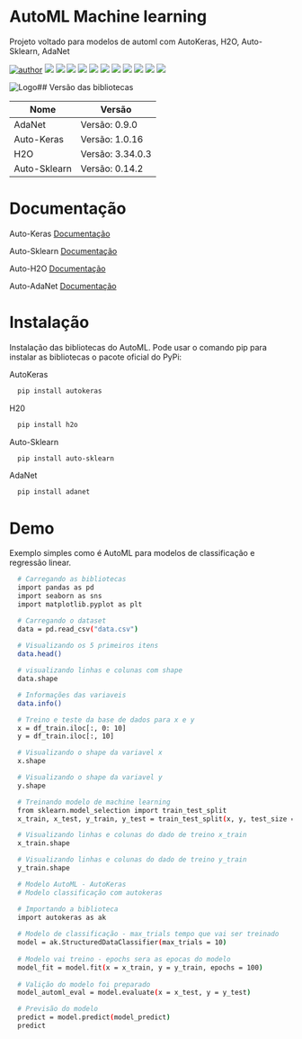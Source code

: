 # AutoML Machine learning


Projeto voltado para modelos de automl com AutoKeras, H2O, Auto-Sklearn, AdaNet


[![author](https://img.shields.io/badge/author-RafaelGallo-red.svg)](https://github.com/RafaelGallo?tab=repositories) 
[![](https://img.shields.io/badge/python-3.7+-blue.svg)](https://www.python.org/downloads/release/python-374/) 
[![](https://img.shields.io/badge/Pandas-blue.svg)](https://pandas.pydata.org/) 
[![](https://img.shields.io/badge/Matplotlib-blue.svg)](https://matplotlib.org/)
[![](https://img.shields.io/badge/Seaborn-green.svg)](https://seaborn.pydata.org/)
[![](https://img.shields.io/badge/Matplotlib-orange.svg)](https://scikit-learn.org/stable/) 
[![](https://img.shields.io/badge/Scikit_Learn-green.svg)](https://scikit-learn.org/stable/)
[![](https://img.shields.io/badge/Numpy-white.svg)](https://numpy.org/)
[![](https://img.shields.io/badge/AutoKeras-red.svg)](https://autokeras.com/)
[![](https://img.shields.io/badge/H2O-yellow.svg)](https://www.h2o.ai/pt/)
[![](https://img.shields.io/badge/Auto_Sklearn-green.svg)](https://automl.github.io/auto-sklearn/master/)
[![](https://img.shields.io/badge/AdaNet-orange.svg)](https://github.com/tensorflow/adanet)


![Logo](https://github.com/RafaelGallo/AutoML---Machine-learning/blob/main/857.jpg)## Versão das bibliotecas

| Nome             | Versão                                                                |
| ----------------- | ------------------------------------------------------------------ |
| AdaNet |  Versão: 0.9.0 |
| Auto-Keras | Versão: 1.0.16|
| H2O | Versão: 3.34.0.3|
| Auto-Sklearn | Versão: 0.14.2|


# Documentação 

Auto-Keras [Documentação](https://autokeras.com/)

Auto-Sklearn [Documentação](https://automl.github.io/auto-sklearn/master/api.html)

Auto-H2O [Documentação](https://docs.h2o.ai/)

Auto-AdaNet [Documentação](https://adanet.readthedocs.io/en/v0.9.0/)


# Instalação

Instalação das bibliotecas do AutoML.
Pode usar o comando pip para instalar as bibliotecas o pacote oficial do PyPi:

AutoKeras

```bash
  pip install autokeras
```

H20

```bash
  pip install h2o
```


Auto-Sklearn


```bash
  pip install auto-sklearn
```

AdaNet

```bash
  pip install adanet
```
# Demo
Exemplo simples como é AutoML para modelos de classificação e regressão linear.

```bash
  # Carregando as bibliotecas 
  import pandas as pd
  import seaborn as sns
  import matplotlib.pyplot as plt

  # Carregando o dataset
  data = pd.read_csv("data.csv")
  
  # Visualizando os 5 primeiros itens
  data.head()

  # visualizando linhas e colunas com shape
  data.shape

  # Informações das variaveis
  data.info()

  # Treino e teste da base de dados para x e y
  x = df_train.iloc[:, 0: 10]
  y = df_train.iloc[:, 10]

  # Visualizando o shape da variavel x
  x.shape

  # Visualizando o shape da variavel y
  y.shape

  # Treinando modelo de machine learning
  from sklearn.model_selection import train_test_split
  x_train, x_test, y_train, y_test = train_test_split(x, y, test_size = 0.3, random_state = 0)

  # Visualizando linhas e colunas do dado de treino x_train
  x_train.shape

  # Visualizando linhas e colunas do dado de treino y_train
  y_train.shape

  # Modelo AutoML - AutoKeras
  # Modelo classificação com autokeras

  # Importando a biblioteca 
  import autokeras as ak
  
  # Modelo de classificação - max_trials tempo que vai ser treinado
  model = ak.StructuredDataClassifier(max_trials = 10)
  
  # Modelo vai treino - epochs sera as epocas do modelo
  model_fit = model.fit(x = x_train, y = y_train, epochs = 100)
  
  # Valição do modelo foi preparado
  model_automl_eval = model.evaluate(x = x_test, y = y_test)

  # Previsão do modelo
  predict = model.predict(model_predict)
  predict
  
 
